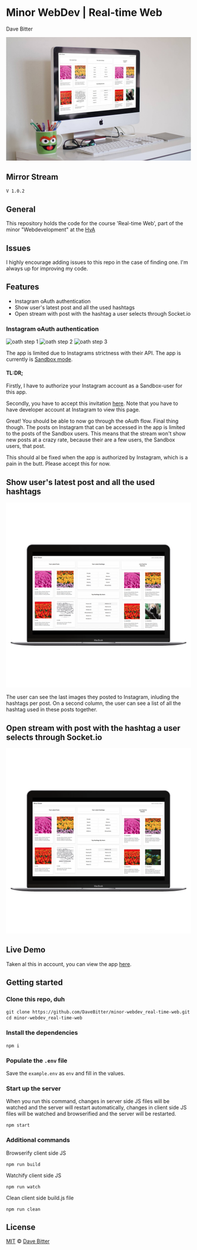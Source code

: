 # Minor WebDev | Real-time Web 
Dave Bitter 

![app hero](https://raw.githubusercontent.com/DaveBitter/minor-webdev_real-time-web/develop/screenshots/app_0_hero.jpg) 

## Mirror Stream
    V 1.0.2
 
## General 
This repository holds the code for the course 'Real-time Web', part of the minor "Webdevelopment" at the [HvA](http://www.hva.nl/) 
 
## Issues 
I highly encourage adding issues to this repo in the case of finding one. I'm always up for improving my code. 
 
## Features 
* Instagram oAuth authentication 
* Show user's latest post and all the used hashtags 
* Open stream with post with the hashtag a user selects through Socket.io 
 
### Instagram oAuth authentication
![oath step 1](https://raw.githubusercontent.com/DaveBitter/minor-webdev_real-time-web/develop/screenshots/oath_0_hero.png)
![oath step 2](https://raw.githubusercontent.com/DaveBitter/minor-webdev_real-time-web/develop/screenshots/oath_1_hero.png) 
![oath step 3](https://raw.githubusercontent.com/DaveBitter/minor-webdev_real-time-web/develop/screenshots/oath_2_hero.png) 

The app is limited due to Instagrams strictness with their API. The app is currently is [Sandbox mode](https://www.Instagram.com/developer/Sandbox/). 
 
#### TL:DR; 
Firstly, I have to authorize your Instagram account as a Sandbox-user for this app.  
 
Secondly, you have to accept this invitation [here](https://www.Instagram.com/developer/clients/Sandbox_invites/). Note that you have to have developer account at Instagram to view this page. 
 
Great! You should be able to now go through the oAuth flow. Final thing though. The posts on Instagram that can be accessed in the app is limited to the posts of the Sandbox users. This means that the stream won't show new posts at a crazy rate, because their are a few users, the Sandbox users, that post. 
 
This should al be fixed when the app is authorized by Instagram, which is a pain in the butt. Please accept this for now. 

## Show user's latest post and all the used hashtags 
![hashtags dashboard page](https://raw.githubusercontent.com/DaveBitter/minor-webdev_real-time-web/develop/screenshots/app_0_hero.png)

The user can see the last images they posted to Instagram, inluding the hashtags per post. On a second column, the user can see a list of all the hashtag used in these posts together.

## Open stream with post with the hashtag a user selects through Socket.io 
![post stream selected hashtag](https://raw.githubusercontent.com/DaveBitter/minor-webdev_real-time-web/develop/screenshots/app_1_hero.png)
 
## Live Demo 
Taken al this in account, you can view the app [here](https://minor-webdev-real-time-web.herokuapp.com/). 
 
## Getting started 
### Clone this repo, duh 
    git clone https://github.com/DaveBitter/minor-webdev_real-time-web.git 
    cd minor-webdev_real-time-web 

### Install the dependencies 
    npm i 
 
### Populate the ```.env``` file 
Save the ```example.env``` as ```env``` and fill in the values. 
 
### Start up the server 
When you run this command, changes in server side JS files will be watched and the server will restart automatically, changes in client side JS files will be watched and browserified and the server will be restarted. 
     
    npm start 
 
### Additional commands 
Browserify client side JS 
 
    npm run build 
 
Watchify client side JS 
 
    npm run watch 
 
Clean client side build.js file 
 
    npm run clean 
 
## License 
[MIT](LICENSE.md) © [Dave Bitter](https://github.com/DaveBitter/) 
 